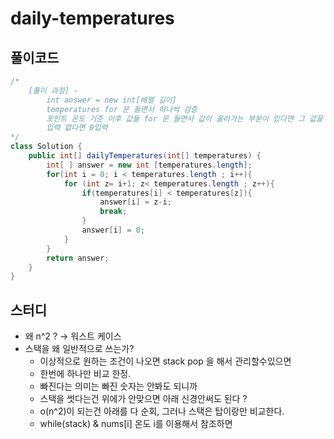# daily-temperatures

## 풀이코드

```java
/*
	[풀이 과정] -
		int answer = new int[배열 길이]
		temperatures for 문 돌면서 하나씩 검증
		포인트 온도 기준 이후 값들 for 문 돌면서 값이 올라가는 부분이 있다면 그 값을 answer에
		입력 없다면 0입력
*/
class Solution {
    public int[] dailyTemperatures(int[] temperatures) {
        int[ ] answer = new int [temperatures.length];
        for(int i = 0; i < temperatures.length ; i++){
            for (int z= i+1; z< temperatures.length ; z++){
                if(temperatures[i] < temperatures[z]){
                    answer[i] = z-i;
                    break;
                }
                answer[i] = 0;
            }
        }
        return answer;
    }
}
```

## 스터디

- 왜 n^2 ? → 워스트 케이스
- 스택을 왜 일반적으로 쓰는가?
  - 이상적으로 원하는 조건이 나오면 stack pop 을 해서 관리할수있으면
  - 한번에 하나만 비교 한정.
  - 빠진다는 의미는 빠진 숫자는 안봐도 되니까
  - 스택을 썻다는건 위에가 안맞으면 아래 신경안써도 된다 ?
  - o(n^2)이 되는건 아래를 다 순회, 그러나 스택은 탑이랑만 비교한다.
  - while(stack) & nums[i] 온도 i를 이용해서 참조하면
